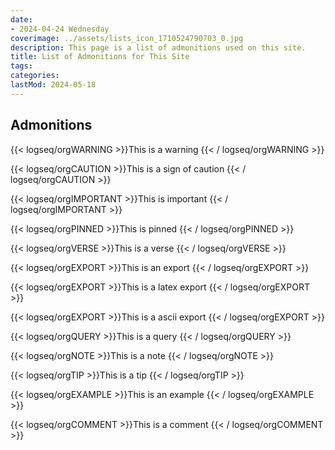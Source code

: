 ```yaml
---
date:
- 2024-04-24 Wednesday
coverimage: ../assets/lists_icon_1710524790703_0.jpg
description: This page is a list of admonitions used on this site.
title: List of Admonitions for This Site
tags:
categories:
lastMod: 2024-05-18
---
```

## Admonitions

{{< logseq/orgWARNING >}}This is a warning
{{< / logseq/orgWARNING >}}

{{< logseq/orgCAUTION >}}This is a sign of caution
{{< / logseq/orgCAUTION >}}

{{< logseq/orgIMPORTANT >}}This is important
{{< / logseq/orgIMPORTANT >}}

{{< logseq/orgPINNED >}}This is pinned
{{< / logseq/orgPINNED >}}

{{< logseq/orgVERSE >}}This is a verse
{{< / logseq/orgVERSE >}}

{{< logseq/orgEXPORT >}}This is an export
{{< / logseq/orgEXPORT >}}

{{< logseq/orgEXPORT >}}This is a latex export
{{< / logseq/orgEXPORT >}}

{{< logseq/orgEXPORT >}}This is a ascii export
{{< / logseq/orgEXPORT >}}

{{< logseq/orgQUERY >}}This is a query
{{< / logseq/orgQUERY >}}

{{< logseq/orgNOTE >}}This is a note
{{< / logseq/orgNOTE >}}

{{< logseq/orgTIP >}}This is a tip
{{< / logseq/orgTIP >}}

{{< logseq/orgEXAMPLE >}}This is an example
{{< / logseq/orgEXAMPLE >}}

{{< logseq/orgCOMMENT >}}This is a comment
{{< / logseq/orgCOMMENT >}}
